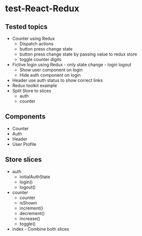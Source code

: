 # test-React-Redux

## Tested topics
- Counter using Redux
  - Dispatch actions
  - button press change state
  - button press change state by passing value to redux store
  - toggle counter digits
- Fictive login using Redux - only state change - login logout
  - Show user component on login
  - Hide auth component on login
- Header use auth status to show correct links
- Redux toolkit example
- Split Store to slices
  - auth
  - counter

## Components
- Counter
- Auth
- Header
- User Profile

## Store slices
- auth
  - initialAuthState
  - login()
  - logout()
- counter
  - counter
  - isShown
  - increment()
  - decrement()
  - increase()
  - toggle()
- index - Combine both slices